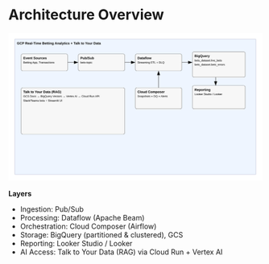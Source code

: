 # Architecture Overview

![Architecture](diagrams/architecture.svg)

**Layers**
- Ingestion: Pub/Sub
- Processing: Dataflow (Apache Beam)
- Orchestration: Cloud Composer (Airflow)
- Storage: BigQuery (partitioned & clustered), GCS
- Reporting: Looker Studio / Looker
- AI Access: Talk to Your Data (RAG) via Cloud Run + Vertex AI
